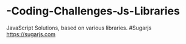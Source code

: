 # -Coding-Challenges-Js-Libraries
JavaScript Solutions, based on various libraries.
#Sugarjs  
https://sugarjs.com
